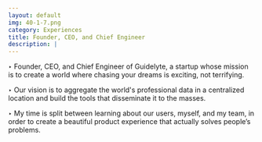 ```yaml
---
layout: default
img: 40-1-7.png
category: Experiences
title: Founder, CEO, and Chief Engineer
description: |
---
```


‣ Founder, CEO, and Chief Engineer of Guidelyte, a startup whose mission is to create a world where chasing your dreams is exciting, not terrifying.

‣ Our vision is to aggregate the world's professional data in a centralized location and build the tools that disseminate it to the masses.

‣ My time is split between learning about our users, myself, and my team, in order to create a beautiful product experience that actually solves people’s problems.

